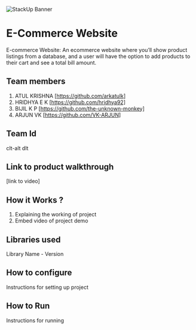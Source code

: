 ![StackUp Banner]([https://tinkerhub.frappe.cloud/files/stackup%20banner.jpeg])
#  E-Commerce Website
E-commerce Website: An ecommerce website where you’ll show product listings from a database, and a user will have the option to add products to their cart and see a total bill amount.
## Team members
1. ATUL KRISHNA [https://github.com/arkatulk]
2. HRIDHYA E K [https://github.com/hridhya92]
3. BIJIL K P [https://github.com/the-unknown-monkey]
4. ARJUN VK [https://github.com/VK-ARJUN]
## Team Id
clt-alt dlt
## Link to product walkthrough
[link to video]
## How it Works ?
1. Explaining the working of project
2. Embed video of project demo
## Libraries used
Library Name - Version
## How to configure
Instructions for setting up project
## How to Run
Instructions for running
